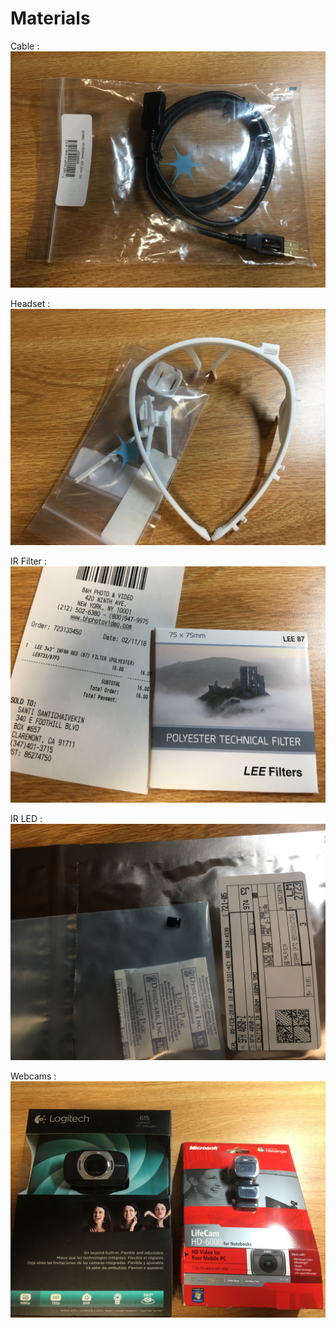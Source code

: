 # Materials

Cable :
![cable][cable]

Headset :
![headset][headset]

IR Filter :
![it-filter][ir-filter]

IR LED :
![ir-led][ir-led]

Webcams :
![webcams][webcams]

[cable]: https://github.com/ssantichaivekin/making-pupil-eye-reacker-diy/blob/master/materials/cable.JPG
[headset]: https://github.com/ssantichaivekin/making-pupil-eye-reacker-diy/blob/master/materials/headset.JPG
[ir-filter]: https://github.com/ssantichaivekin/making-pupil-eye-reacker-diy/blob/master/materials/ir-filter.JPG
[ir-led]: https://github.com/ssantichaivekin/making-pupil-eye-reacker-diy/blob/master/materials/ir-led.JPG
[webcams]: https://github.com/ssantichaivekin/making-pupil-eye-reacker-diy/blob/master/materials/webcams.JPG

